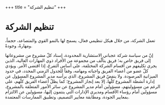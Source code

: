 +++
title = "تنظيم الشركة"
+++

# تنظيم الشركة

تعمل الشركة، من خلال هيكل تنظيمي فعال، يسمح لها بالنمو القوي والمتصاعد، حجماً، ومهارةً، وجودةً.

إنّ من سياسة شركة عجباني الاستشارية المحدودة، إسناد كلّ مشروع من مشروعاتها إلى فريق خاص به؛ فريق يتألّف من مجموعة من الأفراد ذوي المهارات العالية، الذين يجري تكليفهم من أقسام الشركة المختلفة، على أساس التفرغ، إذا اقتضى الأمر. ويؤدي كلّ عضو من أعضاء الفريق واجباته ومهامه، وفقاً للجدول الزمني المحدد، في حدود الميزانية المرصودة. ولا ينفضّ فريق المشروع، الذي يرأسه مدير المشروع المسؤول عن إدارة أنشطة المشروع كلّها، إلا بعد إنجاز المشروع؛ كما يظلّ أعضاء الفريق كلّهم، على الرغم من مسؤوليتهم، مسؤولين أمام مدير المشروع عن سائر الأمور المتعلقة بالمشروع، مسؤولين أمام رؤساء الأقسام ومديري الإدارات التي ينتمون إليها، مسؤولين عن الالتزام بمعايير الجودة، ومطابقة معايير التصميم، وتطبيق الممارسات المعتمدة.

